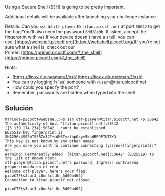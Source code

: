 Using a Secure Shell (SSH) is going to be pretty important.

Additional details will be available after launching your challenge instance.

Details:
Can you `ssh` as `ctf-player` to `titan.picoctf.net` at port `50642` to get the flag?You'll also need the password `6dd28e9b`. If asked, accept the fingerprint with `yes`.If your device doesn't have a shell, you can use: [https://webshell.picoctf.org](https://webshell.picoctf.org/)If you're not sure what a shell is, check out our Primer: [https://primer.picoctf.com/#_the_shell](https://primer.picoctf.com/#_the_shell)

Hints:
- [https://linux.die.net/man/1/ssh](https://linux.die.net/man/1/ssh)
- You can try logging in 'as' someone with `<user>`@titan.picoctf.net
- How could you specify the port?
- Remember, passwords are hidden when typed into the shell

## Solución

```
MarCode-picoctf@webshell:~$ ssh ctf-player@titan.picoctf.net -p 50642
The authenticity of host '[titan.picoctf.net]:50642 ([3.139.174.234]:50642)' can't be established.
ED25519 key fingerprint is SHA256:4S9EbTSSRZm32I+cdM5TyzthpQryv5kudRP9PIKT7XQ.
This key is not known by any other names
Are you sure you want to continue connecting (yes/no/[fingerprint])? yes
Warning: Permanently added '[titan.picoctf.net]:50642' (ED25519) to the list of known hosts.
ctf-player@titan.picoctf.net's password: Ingresar contraseña proporcionada en el reto
Welcome ctf-player, here's your flag: picoCTF{s3cur3_c0nn3ct10n_5d09a462}
Connection to titan.picoctf.net closed.

picoCTF{s3cur3_c0nn3ct10n_5d09a462}
```
